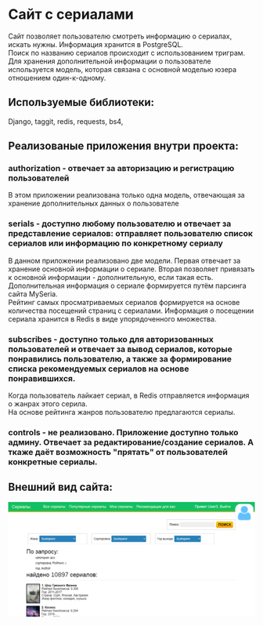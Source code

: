 # Сайт с сериалами
Сайт позволяет пользователю смотреть информацию о сериалах, искать нужны. Информация хранится в PostgreSQL.  
Поиск по названию сериалов происходит с использованием триграм.  
Для хранения дополнительной информации о пользователе используется модель, которая связана с основной моделью юзера отношением один-к-одному.
## Используемые библиотеки:
Django, taggit, redis, requests, bs4, 
## Реализованые приложения внутри проекта:
### authorization - отвечает за авторизацию и регистрацию пользователей
В этом приложении реализована только одна модель, отвечающая за хранение дополнительных данных о пользователе
### serials - доступно любому пользователю и отвечает за представление сериалов: отправляет пользователю список сериалов или информацию по конкретному сериалу
В данном приложении реализовано две модели. Первая отвечает за хранение основной информации о сериале. Вторая позволяет привязать к основной информации - дополнительную, если такая есть.  
Дополнительная информация о сериале формируется путём парсинга сайта MySeria.  
Рейтинг самых просматриваемых сериалов формируется на основе количества посещений страниц с сериалами. Информация о посещении сериала хранится в Redis в виде упорядоченного множества.
### subscribes - доступно только для авторизованных пользователей и отвечает за вывод сериалов, которые понравились пользователю, а также за формирование списка рекомендуемых сериалов на основе понравившихся.
Когда пользователь лайкает сериал, в Redis отправляется информация о жанрах этого серила.  
На основе рейтинга жанров пользователю предлагаются сериалы.
### controls - не реализовано. Приложение доступно только админу. Отвечает за редактирование/создание сериалов. А ткаже даёт возможность "прятать" от пользователей конкретные сериалы.
## Внешний вид сайта:
![Alt text](/site.png?raw=true "Внешний вид сайта")

